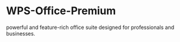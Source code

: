 # WPS-Office-Premium
powerful and feature-rich office suite designed for professionals and businesses.
